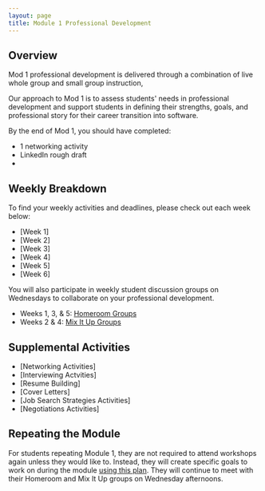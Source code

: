 ```yaml
---
layout: page
title: Module 1 Professional Development
---
```


## Overview
Mod 1 professional development is delivered through a combination of live whole group and small group instruction, 

Our approach to Mod 1 is to assess students' needs in professional development and support students in defining their strengths, goals, and professional story for their career transition into software.

By the end of Mod 1, you should have completed:

* 1 networking activity
* LinkedIn rough draft
* 

## Weekly Breakdown
To find your weekly activities and deadlines, please check out each week below:

* [Week 1]
* [Week 2]
* [Week 3]
* [Week 4]
* [Week 5]
* [Week 6]

You will also participate in weekly student discussion groups on Wednesdays to collaborate on your professional development. 

* Weeks 1, 3, & 5: [Homeroom Groups](/student_discussion_groups/index)
* Weeks 2 & 4: [Mix It Up Groups](/mixed_groups)

## Supplemental Activities

* [Networking Activities]
* [Interviewing Actvities]
* [Resume Building]
* [Cover Letters]
* [Job Search Strategies Activities]
* [Negotiations Activities]

## Repeating the Module
For students repeating Module 1, they are not required to attend workshops again unless they would like to. Instead, they will create specific goals to work on during the module [using this plan](/module_one/m1_PD_repeat_plan). They will continue to meet with their Homeroom and Mix It Up groups on Wednesday afternoons. 
